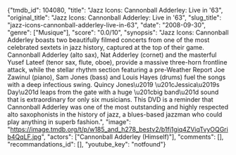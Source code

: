 {"tmdb_id": 104080, "title": "Jazz Icons: Cannonball Adderley: Live in '63", "original_title": "Jazz Icons: Cannonball Adderley: Live in '63", "slug_title": "jazz-icons-cannonball-adderley-live-in-63", "date": "2008-09-30", "genre": ["Musique"], "score": "0.0/10", "synopsis": "Jazz Icons: Cannonball Adderley boasts two beautifully filmed concerts from one of the most celebrated sextets in jazz history, captured at the top of their game. Cannonball Adderley (alto sax), Nat Adderley (cornet) and the masterful Yusef Lateef (tenor sax, flute, oboe), provide a massive three-horn frontline attack, while the stellar rhythm section featuring a pre-Weather Report Joe Zawinul (piano), Sam Jones (bass) and Louis Hayes (drums) fuel the songs with a deep infectious swing. Quincy Jones\u2019 \u201cJessica\u2019s Day\u201d leaps from the gate with a huge \u201cbig band\u201d sound that is extraordinary for only six musicians. This DVD is a reminder that Cannonball Adderley was one of the most outstanding and highly respected alto saxophonists in the history of jazz, a blues-based jazzman who could play anything in superb fashion.", "image": "https://image.tmdb.org/t/p/w185_and_h278_bestv2/b1fj1giq4ZViqTvyOQGrib4QqLF.jpg", "actors": ["Cannonball Adderley (Himself)"], "comments": [], "recommandations_id": [], "youtube_key": "notfound"}
